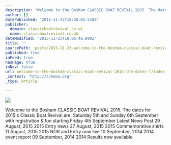 ```yaml
---
description: "Welcome to the Bosham CLASSIC BOAT REVIVAL 2015. The dates for 2015’s Classic Boat Revival are: Saturday 5th and Sunday 6th September with registration \_& fun s"
author: []
datePublished: '2015-11-23T18:26:02.510Z'
publisher:
  domain: classicboatrevival.co.uk
  name: classicboatrevival.co.uk
dateModified: '2015-11-23T18:06:48.890Z'
title: ''
sourcePath: _posts/2015-11-23-welcome-to-the-bosham-classic-boat-revival-2015-the-dates-f.md
published: true
inFeed: true
hasPage: true
inNav: false
url: welcome-to-the-bosham-classic-boat-revival-2015-the-dates-f/index.html
_context: 'http://schema.org'
_type: Article

---
```

![](http://classicboatrevival.co.uk/wp-content/uploads/2014/05/CBR-2015-POSTER-948x1340-.jpg)

Welcome to the Bosham CLASSIC BOAT REVIVAL 2015\. The dates for 2015's Classic Boat Revival are: Saturday 5th and Sunday 6th September with registration  & fun starting Friday 4th September Latest News Post 29 August, 2015 2015 Entry news 27 August, 2015 2015 Commemorative shirts 11 August, 2015 2015 NOR and Entry now live 10 September, 2014 2014 event report 09 September, 2014 2014 Results now available